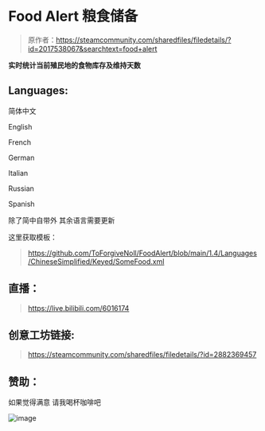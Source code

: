 # Food Alert 粮食储备

> 原作者：https://steamcommunity.com/sharedfiles/filedetails/?id=2017538067&searchtext=food+alert

**实时统计当前殖民地的食物库存及维持天数**

## Languages:

简体中文

English

French

German

Italian

Russian

Spanish

除了简中自带外 其余语言需要更新

这里获取模板：

> https://github.com/ToForgiveNoll/FoodAlert/blob/main/1.4/Languages/ChineseSimplified/Keyed/SomeFood.xml

## 直播：

> https://live.bilibili.com/6016174

## 创意工坊链接:

> https://steamcommunity.com/sharedfiles/filedetails/?id=2882369457

## 赞助：

如果觉得满意 请我喝杯咖啡吧

![image](https://s3.bmp.ovh/imgs/2022/11/10/5e5dc240603f8a7e.png)